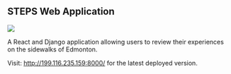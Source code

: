 ## STEPS Web Application

![](https://travis-ci.com/cmput401-fall2018/steps.svg?token=xJjZvyBEoyHCbmwNokpv&branch=master)

A React and Django application allowing users to review their experiences on the sidewalks of Edmonton.

Visit: http://199.116.235.159:8000/ for the latest deployed version.
